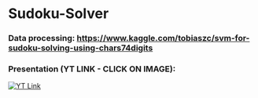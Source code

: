 # Sudoku-Solver

### Data processing: https://www.kaggle.com/tobiaszc/svm-for-sudoku-solving-using-chars74digits
### Presentation (YT LINK - CLICK ON IMAGE):
[![YT Link](https://img.youtube.com/vi/wysRUQlsPKY/0.jpg)](https://www.youtube.com/watch?v=wysRUQlsPKY)
